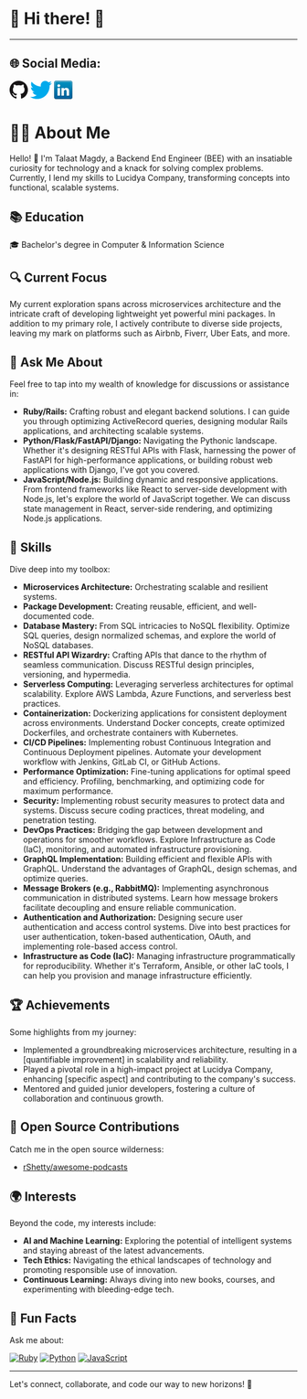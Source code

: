 # 🌟 Hi there! 👋

---

## 🌐 Social Media:

[![GitHub](icons/github.png)](https://github.com/talaatmagdyx)
[![Twitter](icons/twitter.png)](https://twitter.com/talaatmagdyx)
[![LinkedIn](icons/linkedin.png)](https://www.linkedin.com/in/talaatmagdyx)

# 👨‍💻 About Me

Hello! 👋 I'm Talaat Magdy, a Backend End Engineer (BEE) with an insatiable curiosity for technology and a knack for solving complex problems. Currently, I lend my skills to Lucidya Company, transforming concepts into functional, scalable systems.

## 📚 Education

🎓 Bachelor's degree in Computer & Information Science

## 🔍 Current Focus

My current exploration spans across microservices architecture and the intricate craft of developing lightweight yet powerful mini packages. In addition to my primary role, I actively contribute to diverse side projects, leaving my mark on platforms such as Airbnb, Fiverr, Uber Eats, and more.

## 💬 Ask Me About

Feel free to tap into my wealth of knowledge for discussions or assistance in:

- **Ruby/Rails:** Crafting robust and elegant backend solutions. I can guide you through optimizing ActiveRecord queries, designing modular Rails applications, and architecting scalable systems.
- **Python/Flask/FastAPI/Django:** Navigating the Pythonic landscape. Whether it's designing RESTful APIs with Flask, harnessing the power of FastAPI for high-performance applications, or building robust web applications with Django, I've got you covered.
- **JavaScript/Node.js:** Building dynamic and responsive applications. From frontend frameworks like React to server-side development with Node.js, let's explore the world of JavaScript together. We can discuss state management in React, server-side rendering, and optimizing Node.js applications.

## 🧰 Skills

Dive deep into my toolbox:

- **Microservices Architecture:** Orchestrating scalable and resilient systems.
- **Package Development:** Creating reusable, efficient, and well-documented code.
- **Database Mastery:** From SQL intricacies to NoSQL flexibility. Optimize SQL queries, design normalized schemas, and explore the world of NoSQL databases.
- **RESTful API Wizardry:** Crafting APIs that dance to the rhythm of seamless communication. Discuss RESTful design principles, versioning, and hypermedia.
- **Serverless Computing:** Leveraging serverless architectures for optimal scalability. Explore AWS Lambda, Azure Functions, and serverless best practices.
- **Containerization:** Dockerizing applications for consistent deployment across environments. Understand Docker concepts, create optimized Dockerfiles, and orchestrate containers with Kubernetes.
- **CI/CD Pipelines:** Implementing robust Continuous Integration and Continuous Deployment pipelines. Automate your development workflow with Jenkins, GitLab CI, or GitHub Actions.
- **Performance Optimization:** Fine-tuning applications for optimal speed and efficiency. Profiling, benchmarking, and optimizing code for maximum performance.
- **Security:** Implementing robust security measures to protect data and systems. Discuss secure coding practices, threat modeling, and penetration testing.
- **DevOps Practices:** Bridging the gap between development and operations for smoother workflows. Explore Infrastructure as Code (IaC), monitoring, and automated infrastructure provisioning.
- **GraphQL Implementation:** Building efficient and flexible APIs with GraphQL. Understand the advantages of GraphQL, design schemas, and optimize queries.
- **Message Brokers (e.g., RabbitMQ):** Implementing asynchronous communication in distributed systems. Learn how message brokers facilitate decoupling and ensure reliable communication.
- **Authentication and Authorization:** Designing secure user authentication and access control systems. Dive into best practices for user authentication, token-based authentication, OAuth, and implementing role-based access control.
- **Infrastructure as Code (IaC):** Managing infrastructure programmatically for reproducibility. Whether it's Terraform, Ansible, or other IaC tools, I can help you provision and manage infrastructure efficiently.

## 🏆 Achievements

Some highlights from my journey:

- Implemented a groundbreaking microservices architecture, resulting in a [quantifiable improvement] in scalability and reliability.
- Played a pivotal role in a high-impact project at Lucidya Company, enhancing [specific aspect] and contributing to the company's success.
- Mentored and guided junior developers, fostering a culture of collaboration and continuous growth.

## 🚀 Open Source Contributions

Catch me in the open source wilderness:

- [rShetty/awesome-podcasts](https://github.com/rShetty/awesome-podcasts)

## 🌍 Interests

Beyond the code, my interests include:

- **AI and Machine Learning:** Exploring the potential of intelligent systems and staying abreast of the latest advancements.
- **Tech Ethics:** Navigating the ethical landscapes of technology and promoting responsible use of innovation.
- **Continuous Learning:** Always diving into new books, courses, and experimenting with bleeding-edge tech.

## 🎉 Fun Facts

Ask me about:

[![Ruby](https://badgen.net/badge/icon/ruby?icon=ruby&label)](https://ruby-lang.org/)
[![Python](https://badgen.net/badge/icon/python?icon=python&label)](https://www.python.org/)
[![JavaScript](https://badgen.net/badge/icon/javascript?icon=javascript&label)](https://www.javascript.com/)

---

Let's connect, collaborate, and code our way to new horizons! 🚀
